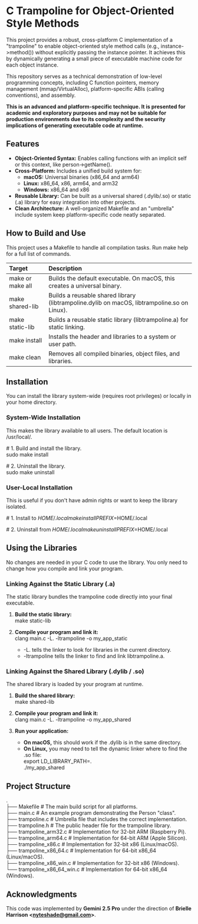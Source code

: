 # **C Trampoline for Object-Oriented Style Methods**

This project provides a robust, cross-platform C implementation of a "trampoline" to enable object-oriented style method calls (e.g., instance-\>method()) without explicitly passing the instance pointer. It achieves this by dynamically generating a small piece of executable machine code for each object instance.

This repository serves as a technical demonstration of low-level programming concepts, including C function pointers, memory management (mmap/VirtualAlloc), platform-specific ABIs (calling conventions), and assembly.

**This is an advanced and platform-specific technique. It is presented for academic and exploratory purposes and may not be suitable for production environments due to its complexity and the security implications of generating executable code at runtime.**

## **Features**

* **Object-Oriented Syntax:** Enables calling functions with an implicit self or this context, like person-\>getName().  
* **Cross-Platform:** Includes a unified build system for:  
  * **macOS:** Universal binaries (x86\_64 and arm64)  
  * **Linux:** x86\_64, x86, arm64, and arm32  
  * **Windows:** x86\_64 and x86  
* **Reusable Library:** Can be built as a universal shared (.dylib/.so) or static (.a) library for easy integration into other projects.  
* **Clean Architecture:** A well-organized Makefile and an "umbrella" include system keep platform-specific code neatly separated.

## **How to Build and Use**

This project uses a Makefile to handle all compilation tasks. Run make help for a full list of commands.

| Target | Description |
| :---- | :---- |
| make or make all | Builds the default executable. On macOS, this creates a universal binary. |
| make shared-lib | Builds a reusable shared library (libtrampoline.dylib on macOS, libtrampoline.so on Linux). |
| make static-lib | Builds a reusable static library (libtrampoline.a) for static linking. |
| make install | Installs the header and libraries to a system or user path. |
| make clean | Removes all compiled binaries, object files, and libraries. |

## **Installation**

You can install the library system-wide (requires root privileges) or locally in your home directory.

### **System-Wide Installation**

This makes the library available to all users. The default location is /usr/local/.

\# 1\. Build and install the library.  
sudo make install

\# 2\. Uninstall the library.  
sudo make uninstall

### **User-Local Installation**

This is useful if you don't have admin rights or want to keep the library isolated.

\# 1\. Install to $HOME/.local  
make install PREFIX=$HOME/.local

\# 2\. Uninstall from $HOME/.local  
make uninstall PREFIX=$HOME/.local

## **Using the Libraries**

No changes are needed in your C code to use the library. You only need to change how you compile and link your program.

### **Linking Against the Static Library (.a)**

The static library bundles the trampoline code directly into your final executable.

1. **Build the static library:**  
   make static-lib

2. **Compile your program and link it:**  
   clang main.c \-L. \-ltrampoline \-o my\_app\_static

   * \-L. tells the linker to look for libraries in the current directory.  
   * \-ltrampoline tells the linker to find and link libtrampoline.a.

### **Linking Against the Shared Library (.dylib / .so)**

The shared library is loaded by your program at runtime.

1. **Build the shared library:**  
   make shared-lib

2. **Compile your program and link it:**  
   clang main.c \-L. \-ltrampoline \-o my\_app\_shared

3. **Run your application:**  
   * **On macOS,** this should work if the .dylib is in the same directory.  
   * **On Linux,** you may need to tell the dynamic linker where to find the .so file:  
     export LD\_LIBRARY\_PATH=.  
     ./my\_app\_shared

## **Project Structure**

.  
├── Makefile                \# The main build script for all platforms.  
├── main.c                  \# An example program demonstrating the Person "class".  
├── trampoline.c            \# Umbrella file that includes the correct implementation.  
├── trampoline.h            \# The public header file for the trampoline library.  
├── trampoline\_arm32.c      \# Implementation for 32-bit ARM (Raspberry Pi).  
├── trampoline\_arm64.c      \# Implementation for 64-bit ARM (Apple Silicon).  
├── trampoline\_x86.c        \# Implementation for 32-bit x86 (Linux/macOS).  
├── trampoline\_x86\_64.c     \# Implementation for 64-bit x86\_64 (Linux/macOS).  
├── trampoline\_x86\_win.c    \# Implementation for 32-bit x86 (Windows).  
└── trampoline\_x86\_64\_win.c \# Implementation for 64-bit x86\_64 (Windows).

## **Acknowledgments**

This code was implemented by **Gemini 2.5 Pro** under the direction of **Brielle Harrison \<nyteshade@gmail.com\>**.
